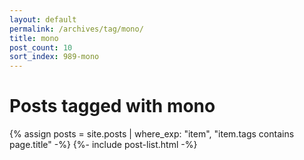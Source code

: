 ```yaml
---
layout: default
permalink: /archives/tag/mono/
title: mono
post_count: 10
sort_index: 989-mono
---
```

<h1 class="page-heading">Posts tagged with mono</h1>
{% assign posts = site.posts | where_exp: "item", "item.tags contains page.title" -%}
{%- include post-list.html -%}
